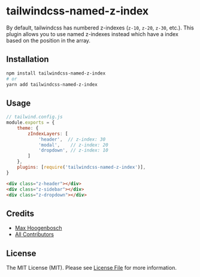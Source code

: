 # tailwindcss-named-z-index

By default, tailwindcss has numbered z-indexes (`z-10`, `z-20`, `z-30`, etc.).
This plugin allows you to use named z-indexes instead which have a index based on the position in the array.

## Installation

```bash
npm install tailwindcss-named-z-index
# or
yarn add tailwindcss-named-z-index
```

## Usage

```js
// tailwind.config.js
module.exports = {
    theme: {
        zIndexLayers: [
            'header',  // z-index: 30
            'modal',    // z-index: 20
            'dropdown', // z-index: 10
        ]
    },
    plugins: [require('tailwindcss-named-z-index')],
}
```

```html
<div class="z-header"></div>
<div class="z-sidebar"></div>
<div class="z-dropdown"></div>
```

## Credits

- [Max Hoogenbosch](https://github.com/Xammie)
- [All Contributors](../../contributors)

## License

The MIT License (MIT). Please see [License File](LICENSE.md) for more information.

```
